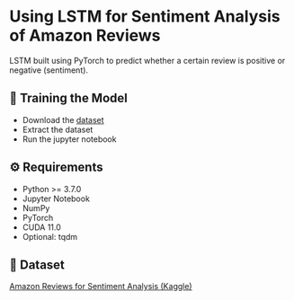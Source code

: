 # Using LSTM for Sentiment Analysis of Amazon Reviews

LSTM built using PyTorch to predict whether a certain review is positive or negative (sentiment).


## 🍰 Training the Model
- Download the [dataset]('https://www.kaggle.com/bittlingmayer/amazonreviews?)
- Extract the dataset
- Run the jupyter notebook

## ⚙️ Requirements

- Python >= 3.7.0
- Jupyter Notebook
- NumPy
- PyTorch
- CUDA 11.0
- Optional: tqdm



## 📜 Dataset
[Amazon Reviews for Sentiment Analysis (Kaggle)]('https://www.kaggle.com/bittlingmayer/amazonreviews?)